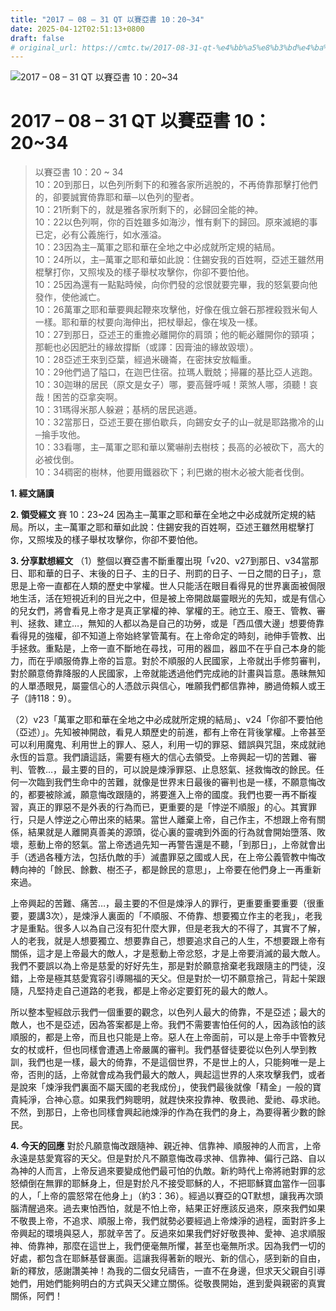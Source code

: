 ```yaml
---
title: "2017 – 08 – 31 QT 以賽亞書 10：20~34"
date: 2025-04-12T02:51:13+0800
draft: false
# original_url: https://cmtc.tw/2017-08-31-qt-%e4%bb%a5%e8%b3%bd%e4%ba%9e%e6%9b%b8-10%ef%bc%9a2034
---
```


![2017 – 08 – 31 QT 以賽亞書 10：20\~34](/images/qt.jpg   "2017 – 08 – 31 QT 以賽亞書 10：20\~34")

# 2017 – 08 – 31 QT 以賽亞書 10：20\~34

> 以賽亞書 10：20 ~ 34  
> 10：20到那日，以色列所剩下的和雅各家所逃脫的，不再倚靠那擊打他們的，卻要誠實倚靠耶和華─以色列的聖者。  
> 10：21所剩下的，就是雅各家所剩下的，必歸回全能的神。  
> 10：22以色列啊，你的百姓雖多如海沙，惟有剩下的歸回。原來滅絕的事已定，必有公義施行，如水漲溢。  
> 10：23因為主─萬軍之耶和華在全地之中必成就所定規的結局。  
> 10：24所以，主─萬軍之耶和華如此說：住錫安我的百姓啊，亞述王雖然用棍擊打你，又照埃及的樣子舉杖攻擊你，你卻不要怕他。  
> 10：25因為還有一點點時候，向你們發的忿恨就要完畢，我的怒氣要向他發作，使他滅亡。  
> 10：26萬軍之耶和華要興起鞭來攻擊他，好像在俄立磐石那裡殺戮米甸人一樣。耶和華的杖要向海伸出，把杖舉起，像在埃及一樣。  
> 10：27到那日，亞述王的重擔必離開你的肩頭；他的軛必離開你的頸項；那軛也必因肥壯的緣故撐斷（或譯：因膏油的緣故毀壞）。  
> 10：28亞述王來到亞葉，經過米磯崙，在密抹安放輜重。  
> 10：29他們過了隘口，在迦巴住宿。拉瑪人戰兢；掃羅的基比亞人逃跑。  
> 10：30迦琳的居民（原文是女子）哪，要高聲呼喊！萊煞人哪，須聽！哀哉！困苦的亞拿突啊。  
> 10：31瑪得米那人躲避；基柄的居民逃遁。  
> 10：32當那日，亞述王要在挪伯歇兵，向錫安女子的山─就是耶路撒冷的山─掄手攻他。  
> 10：33看哪，主─萬軍之耶和華以驚嚇削去樹枝；長高的必被砍下，高大的必被伐倒。  
> 10：34稠密的樹林，他要用鐵器砍下；利巴嫩的樹木必被大能者伐倒。

**1. 經文誦讀**

**2. 領受經文**
賽 10：23\~24 因為主─萬軍之耶和華在全地之中必成就所定規的結局。所以，主─萬軍之耶和華如此說：住錫安我的百姓啊，亞述王雖然用棍擊打你，又照埃及的樣子舉杖攻擊你，你卻不要怕他。

**3. 分享默想經文**
（1）整個以賽亞書不斷重覆出現「v20、v27到那日、v34當那日、耶和華的日子、末後的日子、主的日子、刑罰的日子、一日之間的日子」，意思是上帝一直都在人類的歷史中掌權。世人只能活在眼目看得見的世界裏面被侷限地生活，活在短視近利的目光之中，但是被上帝開啟屬靈眼光的先知，或是有信心的兒女們，將會看見上帝才是真正掌權的神、掌權的王。祂立王、廢王、管教、審判、拯救、建立…，無知的人都以為是自己的功勞，或是「西瓜偎大邊」想要倚靠看得見的強權，卻不知道上帝始終掌管萬有。在上帝命定的時刻，祂伸手管教、出手拯救。重點是，上帝一直不斷地在尋找，可用的器皿，器皿不在乎自己本身的能力，而在乎順服倚靠上帝的旨意。對於不順服的人民國家，上帝就出手修剪審判，對於願意倚靠降服的人民國家，上帝就能透過他們完成祂的計畫與旨意。愚昧無知的人單憑眼見，屬靈信心的人憑啟示與信心，唯願我們都信靠神，勝過倚賴人或王子（詩118：9）。

（2）v23「萬軍之耶和華在全地之中必成就所定規的結局」、v24「你卻不要怕他（亞述）」。先知被神開啟，看見人類歷史的前進，都有上帝在背後掌權。上帝甚至可以利用魔鬼、利用世上的罪人、惡人，利用一切的罪惡、錯誤與咒詛，來成就祂永恆的旨意。我們讀這話，需要有極大的信心去領受。上帝興起一切的苦難、審判、管教…，最主要的目的，可以說是煉淨罪惡、止息怒氣、拯救悔改的餘民。任何一次臨到我們生命中的苦難，就像是世界末日最後的審判也是一樣，不願意悔改的，都要被除滅，願意悔改跟隨的，將要進入上帝的國度。我們也要一再不斷複習，真正的罪惡不是外表的行為而已，更重要的是「悖逆不順服」的心。其實罪行，只是人悖逆之心帶出來的結果。當世人離棄上帝，自己作主，不想跟上帝有關係，結果就是人離開真善美的源頭，從心裏的靈魂到外面的行為就會開始墮落、敗壞，惹動上帝的怒氣。當上帝透過先知一再警告還是不聽，「到那日」，上帝就會出手（透過各種方法，包括仇敵的手）滅盡罪惡之國或人民，在上帝公義管教中悔改轉向神的「餘民、餘數、樹丕子，都是餘民的意思」，上帝要在他們身上一再重新來過。

上帝興起的苦難、痛苦…，最主要的不但是煉淨人的罪行，更重要重要重要（很重要，要講3次），是煉淨人裏面的「不順服、不倚靠、想要獨立作主的老我」，老我才是重點。很多人以為自己沒有犯什麼大罪，但是老我大的不得了，其實不了解，人的老我，就是人想要獨立、想要靠自己，想要追求自己的人生，不想要跟上帝有關係，這才是上帝最大的敵人，才是惹動上帝忿怒，才是上帝要消滅的最大敵人。我們不要誤以為上帝是慈愛的好好先生，那是對於願意捨棄老我跟隨主的門徒，沒錯，上帝是極其慈愛寬容引導賜福的天父。但是對於一切不願意捨己，背起十架跟隨，凡堅持走自己道路的老我，都是上帝必定要釘死的最大的敵人。

所以整本聖經啟示我們一個重要的觀念，以色列人最大的倚靠，不是亞述；最大的敵人，也不是亞述，因為答案都是上帝。我們不需要害怕任何的人，因為該怕的該順服的，都是上帝，而且也只能是上帝。惡人在上帝面前，可以是上帝手中管教兒女的杖或杆，但也同樣會遭遇上帝嚴厲的審判。我們基督徒要從以色列人學到教訓，我們也是一樣，最大的倚靠，不是這個世界，不是世上的人，只能夠唯一是上帝，否則的話，上帝就會成為我們最大的敵人，興起這世界的人來攻擊我們，或者是說來「煉淨我們裏面不屬天國的老我成份」，使我們最後就像「精金」一般的寶貴純淨，合神心意。如果我們夠聰明，就趕快來投靠神、敬畏祂、愛祂、尋求祂。不然，到那日，上帝也同樣會興起祂煉淨的作為在我們的身上，為要得著少數的餘民。

**4. 今天的回應**
對於凡願意悔改跟隨神、親近神、信靠神、順服神的人而言，上帝永遠是慈愛寬容的天父。但是對於凡不願意悔改尋求神、信靠神、偏行己路、自以為神的人而言，上帝反過來要變成他們最可怕的仇敵。新約時代上帝將祂對罪的忿怒傾倒在無罪的耶穌身上，但是對於凡不接受耶穌的人，不把耶穌寶血當作一回事的人，「上帝的震怒常在他身上」（約3：36）。經過以賽亞的QT默想，讓我再次頭腦清醒過來。過去東怕西怕，就是不怕上帝，結果正好應該反過來，原來我們如果不敬畏上帝，不追求、順服上帝，我們就勢必要經過上帝煉淨的過程，面對許多上帝興起的環境與惡人，那就辛苦了。反過來如果我們好好敬畏神、愛神、追求順服神、倚靠神，那麼在這世上，我們便毫無所懼，甚至也毫無所求。因為我們一切的好處，都包含在耶穌基督裏面。這讓我得著新的眼光、新的信心，感到新的自由，新的釋放，感謝讚美神！為我的二個女兒禱告，一直不在身邊，但求天父親自引導她們，用她們能夠明白的方式與天父建立關係。從敬畏開始，進到愛與親密的真實關係，阿們！
